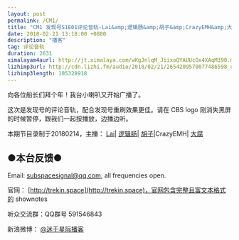 ```yaml
---
layout: post
permalink: /CM1/
title: "CM1 发现号S1E01评论音轨-Lai&amp;逻辑肠&amp;胡子&amp;CrazyEMH&amp;大腐"
date: 2018-02-21 13:18:00 +0800
description: "播客"
tag: 评论音轨
duration: 2631
ximalayam4aurl: http://jt.ximalaya.com/wKgJnlqM_JiixoQYAUUcOx4XAqM390.m4a?channel=rss&album_id=3135361&track_id=72613662&uid=6418191&jt=http://audio.xmcdn.com/group39/M05/B1/A0/wKgJnlqM_JiixoQYAUUcOx4XAqM390.m4a
lizhimp3url: http://cdn.lizhi.fm/audio/2018/02/21/2654209570077486598_ud.mp3
lizhimp3length: 105328918
---   
```


向各位船长们拜个年！我台小喇叭又开始广播了。

这次是发现号的评论音轨，配合发现号重刷效果更佳。请在 CBS logo 刚消失黑屏的时候暂停，跟我们一起按播放，边播边听。

本期节目录制于20180214，主播： [Lai](http://weibo.com/daishengniao)\| [逻辑肠](https://weibo.com/u/5682045870)\| [胡子](https://weibo.com/p/1005051764117203)\|CrazyEMH\| [大腐](https://weibo.com/u/5113590549)

## ●本台反馈●

Email: [subspacesignal@qq.com](mailto:subspacesignal@qq.com), all frequencies open.

官网： [http://trekin.space](http://trekin.space)，官网包含完整且富文本格式的 shownotes

听众交流群：QQ群号 591546843

新浪微博： [@迷于星际播客](http://weibo.com/lostinst)
